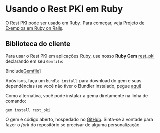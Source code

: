 ﻿# Usando o Rest PKI em Ruby

O Rest PKI pode ser usado em Ruby. Para começar, veja [Projeto de Exemplos em Ruby on Rails](rails.md).

## Biblioteca do cliente
 
Para usar o Rest PKI em aplicações Ruby, use nosso **Ruby Gem** [rest_pki](https://rubygems.org/gems/rest_pki) declarando em seu `Gemfile`:

[!include[Gemfile](../../../../includes/rest-pki/ruby/gemfile.md)] 

Após isos, faça um `bundle install` para download do gem e suas dependências (se você não tiver o Bundler instalado, pegue [aqui](http://bundler.io/))

Como alternativa, você pode instalar a gema diretamente na linha de comando:

```
gem install rest_pki
```

O gem é código aberto, hospedado no [GitHub](https://github.com/LacunaSoftware/RestPkiRubyClient). Sinta-se à vontade para fazer o *fork* do repositório se precisar de alguma personalização.
